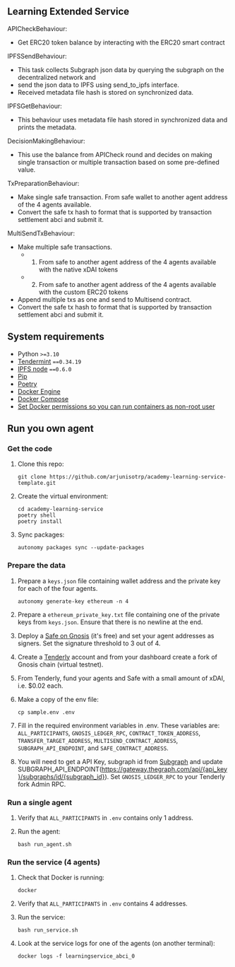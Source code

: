 ## Learning Extended Service

APICheckBehaviour:
- Get ERC20 token balance by interacting with the ERC20 smart contract

IPFSSendBehaviour:
- This task collects Subgraph json data by querying the subgraph on the decentralized network and 
- send the json data to IPFS using send_to_ipfs interface.
- Received metadata file hash is stored on synchronized data.

IPFSGetBehaviour:
- This behaviour uses metadata file hash stored in synchronized data and prints the metadata.
	
DecisionMakingBehaviour:
- This use the balance from APICheck round and decides on making single transaction or multiple transaction based on some pre-defined value. 

TxPreparationBehaviour:
- Make single safe transaction. From safe wallet to another agent address of the 4 agents available.
- Convert the safe tx hash to format that is supported by transaction settlement abci and submit it.

MultiSendTxBehaviour:
- Make multiple safe transactions.
	- 1. From safe to another agent address of the 4 agents available with the native xDAI tokens
	- 2. From safe to another agent address of the 4 agents available with the custom ERC20 tokens 
- Append multiple txs as one and send to Multisend contract.
- Convert the safe tx hash to format that is supported by transaction settlement abci and submit it.

## System requirements

- Python `>=3.10`
- [Tendermint](https://docs.tendermint.com/v0.34/introduction/install.html) `==0.34.19`
- [IPFS node](https://docs.ipfs.io/install/command-line/#official-distributions) `==0.6.0`
- [Pip](https://pip.pypa.io/en/stable/installation/)
- [Poetry](https://python-poetry.org/)
- [Docker Engine](https://docs.docker.com/engine/install/)
- [Docker Compose](https://docs.docker.com/compose/install/)
- [Set Docker permissions so you can run containers as non-root user](https://docs.docker.com/engine/install/linux-postinstall/)


## Run you own agent

### Get the code

1. Clone this repo:

    ```
    git clone https://github.com/arjunisotrp/academy-learning-service-template.git
    ```

2. Create the virtual environment:

    ```
    cd academy-learning-service
    poetry shell
    poetry install
    ```

3. Sync packages:

    ```
    autonomy packages sync --update-packages
    ```

### Prepare the data

1. Prepare a `keys.json` file containing wallet address and the private key for each of the four agents.

    ```
    autonomy generate-key ethereum -n 4
    ```

2. Prepare a `ethereum_private_key.txt` file containing one of the private keys from `keys.json`. Ensure that there is no newline at the end.

3. Deploy a [Safe on Gnosis](https://app.safe.global/welcome) (it's free) and set your agent addresses as signers. Set the signature threshold to 3 out of 4.

4. Create a [Tenderly](https://tenderly.co/) account and from your dashboard create a fork of Gnosis chain (virtual testnet).

5. From Tenderly, fund your agents and Safe with a small amount of xDAI, i.e. $0.02 each.

6. Make a copy of the env file:

    ```
    cp sample.env .env
    ```

7. Fill in the required environment variables in .env. These variables are: `ALL_PARTICIPANTS`, `GNOSIS_LEDGER_RPC`, `CONTRACT_TOKEN_ADDRESS`, `TRANSFER_TARGET_ADDRESS`, `MULTISEND_CONTRACT_ADDRESS`, `SUBGRAPH_API_ENDPOINT`,  and `SAFE_CONTRACT_ADDRESS`.

8. You will need to get a API Key, subgraph id from [Subgraph](https://thegraph.com/explorer) and update SUBGRAPH_API_ENDPOINT(https://gateway.thegraph.com/api/{api_key}/subgraphs/id/{subgraph_id}).  Set `GNOSIS_LEDGER_RPC` to your Tenderly fork Admin RPC.

### Run a single agent

1. Verify that `ALL_PARTICIPANTS` in `.env` contains only 1 address.

2. Run the agent:

    ```
    bash run_agent.sh
    ```

### Run the service (4 agents)

1. Check that Docker is running:

    ```
    docker
    ```

2. Verify that `ALL_PARTICIPANTS` in `.env` contains 4 addresses.

3. Run the service:

    ```
    bash run_service.sh
    ```

4. Look at the service logs for one of the agents (on another terminal):

    ```
    docker logs -f learningservice_abci_0
    ```


